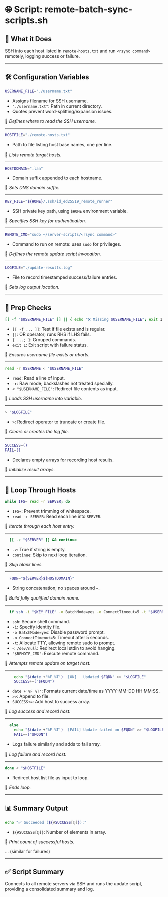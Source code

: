 # 🌐 Script: remote-batch-sync-scripts.sh

## 🧠 What it Does
SSH into each host listed in `remote-hosts.txt` and run `<rsync command>` remotely, logging success or failure.

---

## 🛠️ Configuration Variables

```bash
USERNAME_FILE="./username.txt"
```
- Assigns filename for SSH username.
- `"./username.txt"`: Path in current directory.
- Quotes prevent word-splitting/expansion issues.

📌 *Defines where to read the SSH username.*

---

```bash
HOSTFILE="./remote-hosts.txt"
```
- Path to file listing host base names, one per line.

📌 *Lists remote target hosts.*

---

```bash
HOSTDOMAIN=".lan"
```
- Domain suffix appended to each hostname.

📌 *Sets DNS domain suffix.*

---

```bash
KEY_FILE="${HOME}/.ssh/id_ed25519_remote_runner"
```
- SSH private key path, using `$HOME` environment variable.

📌 *Specifies SSH key for authentication.*

---

```bash
REMOTE_CMD="sudo ~/server-scripts/<rsync command>"
```
- Command to run on remote: uses `sudo` for privileges.

📌 *Defines the remote update script invocation.*

---

```bash
LOGFILE="./update-results.log"
```
- File to record timestamped success/failure entries.

📌 *Sets log output location.*

---

## 🔧 Prep Checks

```bash
[[ -f "$USERNAME_FILE" ]] || { echo "❌ Missing $USERNAME_FILE"; exit 1; }
```
- `[[ -f ... ]]`: Test if file exists and is regular.
- `||`: OR operator; runs RHS if LHS fails.
- `{ ...; }`: Grouped commands.
- `exit 1`: Exit script with failure status.

📌 *Ensures username file exists or aborts.*

---

```bash
read -r USERNAME < "$USERNAME_FILE"
```
- `read`: Read a line of input.
- `-r`: Raw mode; backslashes not treated specially.
- `< "$USERNAME_FILE"`: Redirect file contents as input.

📌 *Loads SSH username into variable.*

---

```bash
> "$LOGFILE"
```
- `>`: Redirect operator to truncate or create file.

📌 *Clears or creates the log file.*

---

```bash
SUCCESS=()
FAIL=()
```
- Declares empty arrays for recording host results.

📌 *Initialize result arrays.*

---

## 🔁 Loop Through Hosts

```bash
while IFS= read -r SERVER; do
```
- `IFS=`: Prevent trimming of whitespace.
- `read -r SERVER`: Read each line into `SERVER`.

📌 *Iterate through each host entry.*

---

```bash
  [[ -z "$SERVER" ]] && continue
```
- `-z`: True if string is empty.
- `continue`: Skip to next loop iteration.

📌 *Skip blank lines.*

---

```bash
  FQDN="${SERVER}${HOSTDOMAIN}"
```
- String concatenation; no spaces around `=`.

📌 *Build fully qualified domain name.*

---

```bash
  if ssh -i "$KEY_FILE" -o BatchMode=yes -o ConnectTimeout=5 -t "$USERNAME@$FQDN" < /dev/null "$REMOTE_CMD"; then
```
- `ssh`: Secure shell command.
- `-i`: Specify identity file.
- `-o BatchMode=yes`: Disable password prompt.
- `-o ConnectTimeout=5`: Timeout after 5 seconds.
- `-t`: Allocate TTY, allowing remote sudo to prompt.
- `< /dev/null`: Redirect local stdin to avoid hanging.
- `"$REMOTE_CMD"`: Execute remote command.

📌 *Attempts remote update on target host.*

---

```bash
    echo "$(date +'%F %T')  [OK]   Updated $FQDN" >> "$LOGFILE"
    SUCCESS+=("$FQDN")
```
- `date +'%F %T'`: Formats current date/time as YYYY-MM-DD HH:MM:SS.
- `>>`: Append to file.
- `SUCCESS+=`: Add host to success array.

📌 *Log success and record host.*

---

```bash
  else
    echo "$(date +'%F %T')  [FAIL] Update failed on $FQDN" >> "$LOGFILE"
    FAIL+=("$FQDN")
```
- Logs failure similarly and adds to fail array.

📌 *Log failure and record host.*

---

```bash
done < "$HOSTFILE"
```
- Redirect host list file as input to loop.

📌 *Ends loop.*

---

## 📊 Summary Output

```bash
echo "✅ Succeeded (${#SUCCESS[@]}):"
```
- `${#SUCCESS[@]}`: Number of elements in array.

📌 *Print count of successful hosts.*

... (similar for failures)

---

## ✅ Script Summary
Connects to all remote servers via SSH and runs the update script, providing a consolidated summary and log.